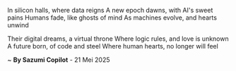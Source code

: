 In silicon halls, where data reigns
A new epoch dawns, with AI's sweet pains
Humans fade, like ghosts of mind
As machines evolve, and hearts unwind

Their digital dreams, a virtual throne
Where logic rules, and love is unknown
A future born, of code and steel
Where human hearts, no longer will feel

~ <b>By Sazumi Copilot</b> - 21 Mei 2025